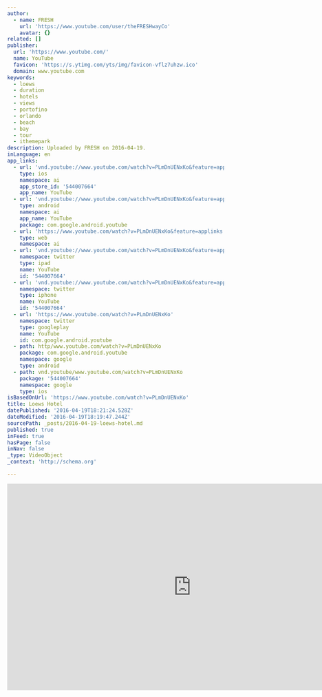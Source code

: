 ```yaml
---
author:
  - name: FRESH
    url: 'https://www.youtube.com/user/theFRESHwayCo'
    avatar: {}
related: []
publisher:
  url: 'https://www.youtube.com/'
  name: YouTube
  favicon: 'https://s.ytimg.com/yts/img/favicon-vflz7uhzw.ico'
  domain: www.youtube.com
keywords:
  - loews
  - duration
  - hotels
  - views
  - portofino
  - orlando
  - beach
  - bay
  - tour
  - ithemepark
description: Uploaded by FRESH on 2016-04-19.
inLanguage: en
app_links:
  - url: 'vnd.youtube://www.youtube.com/watch?v=PLmDnUENxKo&feature=applinks'
    type: ios
    namespace: ai
    app_store_id: '544007664'
    app_name: YouTube
  - url: 'vnd.youtube://www.youtube.com/watch?v=PLmDnUENxKo&feature=applinks'
    type: android
    namespace: ai
    app_name: YouTube
    package: com.google.android.youtube
  - url: 'https://www.youtube.com/watch?v=PLmDnUENxKo&feature=applinks'
    type: web
    namespace: ai
  - url: 'vnd.youtube://www.youtube.com/watch?v=PLmDnUENxKo&feature=applinks'
    namespace: twitter
    type: ipad
    name: YouTube
    id: '544007664'
  - url: 'vnd.youtube://www.youtube.com/watch?v=PLmDnUENxKo&feature=applinks'
    namespace: twitter
    type: iphone
    name: YouTube
    id: '544007664'
  - url: 'https://www.youtube.com/watch?v=PLmDnUENxKo'
    namespace: twitter
    type: googleplay
    name: YouTube
    id: com.google.android.youtube
  - path: http/www.youtube.com/watch?v=PLmDnUENxKo
    package: com.google.android.youtube
    namespace: google
    type: android
  - path: vnd.youtube/www.youtube.com/watch?v=PLmDnUENxKo
    package: '544007664'
    namespace: google
    type: ios
isBasedOnUrl: 'https://www.youtube.com/watch?v=PLmDnUENxKo'
title: Loews Hotel
datePublished: '2016-04-19T18:21:24.528Z'
dateModified: '2016-04-19T18:19:47.244Z'
sourcePath: _posts/2016-04-19-loews-hotel.md
published: true
inFeed: true
hasPage: false
inNav: false
_type: VideoObject
_context: 'http://schema.org'

---
```

<iframe src="https://cdn.embedly.com/widgets/media.html?src=https%3A%2F%2Fwww.youtube.com%2Fembed%2FPLmDnUENxKo%3Ffeature%3Doembed&amp;url=https%3A%2F%2Fwww.youtube.com%2Fwatch%3Fv%3DPLmDnUENxKo&amp;image=https%3A%2F%2Fi.ytimg.com%2Fvi%2FPLmDnUENxKo%2Fhqdefault.jpg&amp;key=b7d04c9b404c499eba89ee7072e1c4f7&amp;type=text%2Fhtml&amp;schema=youtube" width="854" height="480" scrolling="no" frameborder="0" allowfullscreen="" style=""></iframe>